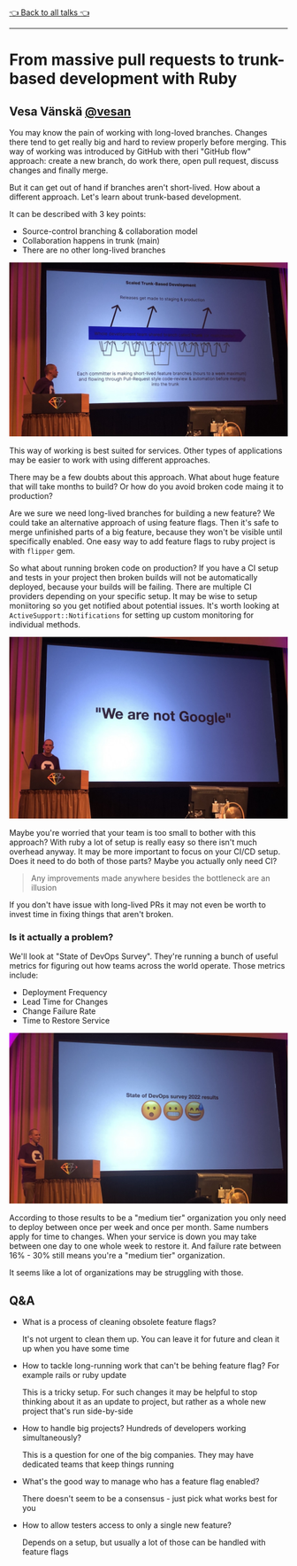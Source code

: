 [👈 Back to all talks 👈](../README.md)

---

# From massive pull requests to trunk-based development with Ruby

## Vesa Vänskä [@vesan](https://twitter.com/vesan)

You may know the pain of working with long-loved branches. Changes there tend to get really big and hard to review properly before merging. This way of working was introduced by GitHub with theri "GitHub flow" approach: create a new branch, do work there, open pull request, discuss changes and finally merge.

But it can get out of hand if branches aren't short-lived. How about a different approach. Let's learn about trunk-based development.

It can be described with 3 key points:

- Source-control branching & collaboration model
- Collaboration happens in trunk (main)
- There are no other long-lived branches

![IMG_1284](media/IMG_1284.jpg)

This way of working is best suited for services. Other types of applications may be easier to work with using different approaches.

There may be a few doubts about this approach. What about huge feature that will take months to build? Or how do you avoid broken code maing it to production?

Are we sure we need long-lived branches for building a new feature? We could take an alternative approach of using feature flags. Then it's safe to merge unfinished parts of a big feature, because they won't be visible until specifically enabled. One easy way to add feature flags to ruby project is with `flipper` gem.

So what about running broken code on production? If you have a CI setup and tests in your project then broken builds will not be automatically deployed, because your builds will be failing. There are multiple CI providers depending on your specific setup. It may be wise to setup moniitoring so you get notified about potential issues. It's worth looking at `ActiveSupport::Notifications` for setting up custom monitoring for individual methods.

![IMG_1285](media/IMG_1285.jpg)

Maybe you're worried that your team is too small to bother with this approach? With ruby a lot of setup is really easy so there isn't much overhead anyway. It may be more important to focus on your CI/CD setup. Does it need to do both of those parts? Maybe you actually only need CI?

> Any improvements made anywhere besides the bottleneck are an illusion

If you don't have issue with long-lived PRs it may not even be worth to invest time in fixing things that aren't broken. 

### Is it actually a problem?

We'll look at "State of DevOps Survey". They're running a bunch of useful metrics for figuring out how teams across the world operate. Those metrics include:

- Deployment Frequency
- Lead Time for Changes
- Change Failure Rate
- Time to Restore Service

![IMG_1287](media/IMG_1287.jpg)

According to those results to be a "medium tier" organization you only need to deploy between once per week and once per month. Same numbers apply for time to changes. When your service is down you may take between one day to one whole week to restore it. And failure rate between 16% - 30% still means you're a "medium tier" organization.

It seems like a lot of organizations may be struggling with those.

## Q&A

- What is a process of cleaning obsolete feature flags?

  It's not urgent to clean them up. You can leave it for future and clean it up when you have some time

- How to tackle long-running work that can't be behing feature flag? For example rails or ruby update

  This is a tricky setup. For such changes it may be helpful to stop thinking about it as an update to project, but rather as a whole new project that's run side-by-side
  
- How to handle big projects? Hundreds of developers working simultaneously?

  This is a question for one of the big companies. They may have dedicated teams that keep things running
  
- What's the good way to manage who has a feature flag enabled?

  There doesn't seem to be a consensus - just pick what works best for you

- How to allow testers access to only a single new feature?

  Depends on a setup, but usually a lot of those can be handled with feature flags
